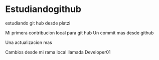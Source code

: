 # Estudiandogithub
estudiando git hub desde platzi

Mi primera contribucion local para git hub
Un commit mas desde github

Una actualizacion mas

Cambios desde mi rama local llamada Developer01